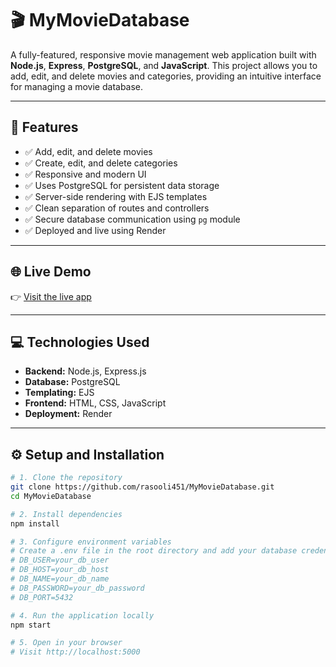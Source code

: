 # 🎬 MyMovieDatabase

A fully-featured, responsive movie management web application built with **Node.js**, **Express**, **PostgreSQL**, and **JavaScript**. This project allows you to add, edit, and delete movies and categories, providing an intuitive interface for managing a movie database.

---

## 🚀 Features

- ✅ Add, edit, and delete movies
- ✅ Create, edit, and delete categories
- ✅ Responsive and modern UI
- ✅ Uses PostgreSQL for persistent data storage
- ✅ Server-side rendering with EJS templates
- ✅ Clean separation of routes and controllers
- ✅ Secure database communication using `pg` module
- ✅ Deployed and live using Render

---

## 🌐 Live Demo

👉 [Visit the live app](https://mymoviedatabase.onrender.com) 

---

## 💻 Technologies Used

- **Backend:** Node.js, Express.js
- **Database:** PostgreSQL
- **Templating:** EJS
- **Frontend:** HTML, CSS, JavaScript
- **Deployment:** Render

---

## ⚙️ Setup and Installation

```bash
# 1. Clone the repository
git clone https://github.com/rasooli451/MyMovieDatabase.git
cd MyMovieDatabase

# 2. Install dependencies
npm install

# 3. Configure environment variables
# Create a .env file in the root directory and add your database credentials:
# DB_USER=your_db_user
# DB_HOST=your_db_host
# DB_NAME=your_db_name
# DB_PASSWORD=your_db_password
# DB_PORT=5432

# 4. Run the application locally
npm start

# 5. Open in your browser
# Visit http://localhost:5000
